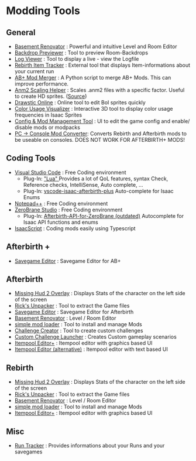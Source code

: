 # Modding Tools

  
## General
 
* [Basement Renovator](https://github.com/Tempus/Basement-Renovator) : Powerful and intuitive Level and Room Editor
* [Backdrop Previewer](https://redd.it/8wmzu6) : Tool to preview Room-Backdrops
* [Log Viewer](https://github.com/pipe01/abp-log) : Tool to display a live - view the Logfile
* [Rebirth Item Tracker](https://github.com/Hyphen-ated/RebirthItemTracker) : External tool that displays Item-informations about your current run
* [AB+ Mod Merger](../customData/abp%20modmerger%20by%20Sentinel.zip) : A Python script to merge AB+ Mods. This can improve performance.
* [Anm2 Scaling Helper](../customData/anm2_scaler.zip) : Scales .anm2 files with a specific factor. Useful to create HD sprites. ([Source](../customData/anm2_scaler_(source_code).zip))
* [Drawstic Online](https://wofsauge.github.io/DrawsticOnline/) : Online tool to edit BoI sprites quickly 
* [Color Usage Visualizer](https://wofsauge.github.io/Sprite-color-usage-Visualizer/index.html) : Interactive 3D tool to display color usage frequencies in Isaac Sprites
* [Config & Mod Management Tool](https://moddingofisaac.com/mod/3386/tboi-afterbirth-configuration-tool) : UI to edit the game config and enable/ disable mods or modpacks
* [PC -> Console Mod Converter](https://moddingofisaac.com/mod/2297/tboir-mod-conversion-kit): Converts Rebirth and Afterbirth mods to be useable on consoles. DOES NOT WORK FOR AFTERBIRTH+ MODS!

## Coding Tools
* [Visual Studio Code](https://code.visualstudio.com/) : Free Coding environment
    * Plug-In: [ "Lua" ](https://marketplace.visualstudio.com/items?itemName=sumneko.lua) Provides a lot of QoL features, syntax Check, Reference checks, IntelliSense, Auto complete, ...
    * Plug-In:  [vscode-isaac-afterbirth-plus](https://marketplace.visualstudio.com/items?itemName=Zamiel.vscode-isaac-afterbirth-plus) Auto-complete for Isaac Enums
* [Notepad++](https://notepad-plus-plus.org/downloads/) : Free Coding environment
* [ZeroBrane Studio](https://studio.zerobrane.com/) : Free Coding environment
    * Plug-In: [Afterbirth-API-for-ZeroBrane (outdated)](https://github.com/Yusyuriv/Afterbirth-API-for-ZeroBrane) Autocomplete for Isaac API functions and enums
* [IsaacScript](https://isaacscript.github.io/) : Coding mods easily using Typescript

## Afterbirth +
* [Savegame Editor](https://moddingofisaac.com/mod/3236/afterbirth-save-editor-v10) : Savegame Editor for AB+

## Afterbirth
* [Missing Hud 2 Overlay](https://github.com/networkMe/missinghud2) : Displays Stats of the character on the left side of the screen
* [Rick's Unpacker](https://github.com/gibbed/Gibbed.Rebirth/releases) : Tool to extract the Game files
* [Savegame Editor](https://moddingofisaac.com/mod/1047/afterbirth-save-editor) : Savegame Editor for Afterbirth
* [Basement Renovator](https://redd.it/3ze00o/) : Level / Room Editor
* [simple mod loader](https://moddingofisaac.com/mod/1568/) : Tool to install and manage Mods
* [Challenge Creator](https://redd.it/41fwrv/) : Tool to create custom challenges
* [Custom Challenge Launcher](https://moddingofisaac.com/mod/859/afterbirth-custom-challenge-launcher) : Creates Custom gameplay scenarios
* [Itempool Editor+](https://moddingofisaac.com/mod/1498/itempool-editor-) : Itempool editor with graphics based UI
* [Itempool Editor (alternative)](https://moddingofisaac.com/mod/1034/isaac-item-pool-editor) : Itempool editor with text based UI

## Rebirth

* [Missing Hud 2 Overlay](https://github.com/networkMe/missinghud2) : Displays Stats of the character on the left side of the screen
* [Rick's Unpacker](https://github.com/gibbed/Gibbed.Rebirth/releases) : Tool to extract the Game files
* [Basement Renovator](https://redd.it/3dze74/basement_builder_patch_v103/) : Level / Room Editor
* [simple mod loader](https://moddingofisaac.com/mod/1568/) : Tool to install and manage Mods
* [Itempool Editor+](https://moddingofisaac.com/mod/1498/itempool-editor-) : Itempool editor with graphics based UI

##  Misc

* [Run Tracker](https://moddingofisaac.com/mod/900/the-finding-of-items) : Provides informations about your Runs and your savegames

